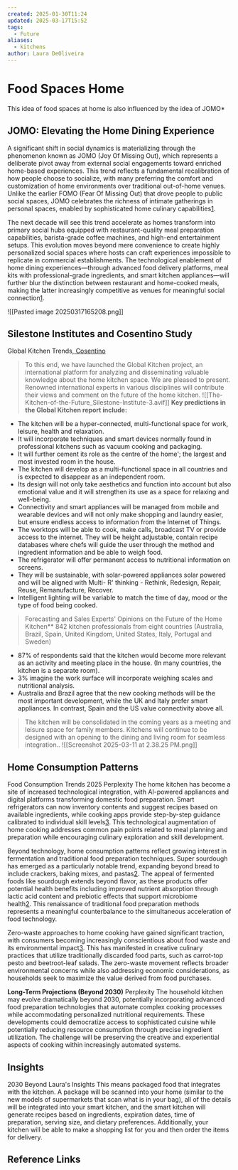 ```yaml
---
created: 2025-01-30T11:24
updated: 2025-03-17T15:52
tags:
  - Future
aliases:
  - kitchens
author: Laura DeOliveira
---
```

# Food Spaces Home


This idea of food spaces at home is also influenced by the idea of JOMO* 
## JOMO: Elevating the Home Dining Experience

A significant shift in social dynamics is materializing through the phenomenon known as JOMO (Joy Of Missing Out), which represents a deliberate pivot away from external social engagements toward enriched home-based experiences. This trend reflects a fundamental recalibration of how people choose to socialize, with many preferring the comfort and customization of home environments over traditional out-of-home venues. Unlike the earlier FOMO (Fear Of Missing Out) that drove people to public social spaces, JOMO celebrates the richness of intimate gatherings in personal spaces, enabled by sophisticated home culinary capabilities[1](https://www.linkedin.com/pulse/future-food-drink-top-trends-202526-naomi-barry-nm98e).

The next decade will see this trend accelerate as homes transform into primary social hubs equipped with restaurant-quality meal preparation capabilities, barista-grade coffee machines, and high-end entertainment setups. This evolution moves beyond mere convenience to create highly personalized social spaces where hosts can craft experiences impossible to replicate in commercial establishments. The technological enablement of home dining experiences—through advanced food delivery platforms, meal kits with professional-grade ingredients, and smart kitchen appliances—will further blur the distinction between restaurant and home-cooked meals, making the latter increasingly competitive as venues for meaningful social connection[1](https://www.linkedin.com/pulse/future-food-drink-top-trends-202526-naomi-barry-nm98e).

![[Pasted image 20250317165208.png]]
## Silestone Institutes and Cosentino Study 
Global Kitchen Trends,[ Cosentino](https://www.cosentino.com/news/the-kitchen-of-the-future-a-multifunctional-hyperconnected-and-health-focused-space/)
> To this end, we have launched the Global Kitchen project, an international platform for analyzing and disseminating valuable knowledge about the home kitchen space. We are pleased to present. Renowned international experts in various disciplines will contribute their views and comment on the future of the home kitchen.
> 	![[The-Kitchen-of-the-Future_Silestone-Institute-3.avif]]
> **Key predictions in the Global Kitchen report include:**
- The kitchen will be a hyper-connected, multi-functional space for work, leisure, health and relaxation.
- It will incorporate techniques and smart devices normally found in professional kitchens such as vacuum cooking and packaging.
- It will further cement its role as the centre of the home'; the largest and most invested room in the house.
- The kitchen will develop as a multi-functional space in all countries and is expected to disappear as an independent room.
- Its design will not only take aesthetics and function into account but also emotional value and it will strengthen its use as a space for relaxing and well-being.
- Connectivity and smart appliances will be managed from mobile and wearable devices and will not only make shopping and laundry easier, but ensure endless access to information from the Internet of Things.
- The worktops will be able to cook, make calls, broadcast TV or provide access to the internet. They will be height adjustable, contain recipe databases where chefs will guide the user through the method and ingredient information and be able to weigh food.
- The refrigerator will offer permanent access to nutritional information on screens.
- They will be sustainable, with solar-powered appliances solar powered and will be aligned with Multi- R' thinking - Rethink, Redesign, Repair, Reuse, Remanufacture, Recover.
- Intelligent lighting will be variable to match the time of day, mood or the type of food being cooked.
> Forecasting and Sales Experts' Opinions on the Future of the Home Kitchen** 842 kitchen professionals from eight countries (Australia, Brazil, Spain, United Kingdom, United States, Italy, Portugal and Sweden) 
- 87% of respondents said that the kitchen would become more relevant as an activity and meeting place in the house. (In many countries, the kitchen is a separate room).
- 3% imagine the work surface will incorporate weighing scales and nutritional analysis.
- Australia and Brazil agree that the new cooking methods will be the most important development, while the UK and Italy prefer smart appliances. In contrast, Spain and the US value connectivity above all.
> The kitchen will be consolidated in the coming years as a meeting and leisure space for family members. Kitchens will continue to be designed with an opening to the dining and living room for seamless integration.. 
		![[Screenshot 2025-03-11 at 2.38.25 PM.png]]

 

## Home Consumption Patterns

Food Consumption Trends 2025
Perplexity
The home kitchen has become a site of increased technological integration, with AI-powered appliances and digital platforms transforming domestic food preparation. Smart refrigerators can now inventory contents and suggest recipes based on available ingredients, while cooking apps provide step-by-step guidance calibrated to individual skill levels[3](https://www.euronews.com/culture/2025/01/19/food-trends-2025-how-social-media-ai-and-in-person-events-will-shape-what-we-eat). This technological augmentation of home cooking addresses common pain points related to meal planning and preparation while encouraging culinary exploration and skill development.

Beyond technology, home consumption patterns reflect growing interest in fermentation and traditional food preparation techniques. Super sourdough has emerged as a particularly notable trend, expanding beyond bread to include crackers, baking mixes, and pastas[2](https://abcnews.go.com/GMA/Food/top-5-food-trends-2025-sourdough-bread-protein/story?id=117981962). The appeal of fermented foods like sourdough extends beyond flavor, as these products offer potential health benefits including improved nutrient absorption through lactic acid content and prebiotic effects that support microbiome health[2](https://abcnews.go.com/GMA/Food/top-5-food-trends-2025-sourdough-bread-protein/story?id=117981962). This renaissance of traditional food preparation methods represents a meaningful counterbalance to the simultaneous acceleration of food technology.

Zero-waste approaches to home cooking have gained significant traction, with consumers becoming increasingly conscientious about food waste and its environmental impact[3](https://www.euronews.com/culture/2025/01/19/food-trends-2025-how-social-media-ai-and-in-person-events-will-shape-what-we-eat). This has manifested in creative culinary practices that utilize traditionally discarded food parts, such as carrot-top pesto and beetroot-leaf salads. The zero-waste movement reflects broader environmental concerns while also addressing economic considerations, as households seek to maximize the value derived from food purchases.

**Long-Term Projections (Beyond 2030)**
Perplexity 
The household kitchen may evolve dramatically beyond 2030, potentially incorporating advanced food preparation technologies that automate complex cooking processes while accommodating personalized nutritional requirements. These developments could democratize access to sophisticated cuisine while potentially reducing resource consumption through precise ingredient utilization. The challenge will be preserving the creative and experiential aspects of cooking within increasingly automated systems.


## Insights 

2030 Beyond Laura's Insights
This means packaged food that integrates with the kitchen. A package will be scanned into your home (similar to the new models of supermarkets that scan what is in your bag), all of the details will be integrated into your smart kitchen, and the smart kitchen will generate recipes based on ingredients, expiration dates, time of preparation, serving size, and dietary preferences. Additionally, your kitchen will be able to make a shopping list for you and then order the items for delivery. 



## Reference Links


